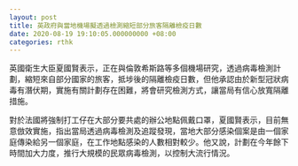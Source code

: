 ```yaml
---
layout: post
title: 英政府與當地機場擬透過檢測縮短部分旅客隔離檢疫日數
date: 2020-08-19 19:10:05.000000000 +08:00
categories: rthk
---
```


英國衛生大臣夏國賢表示，正在與倫敦希斯路等多個機場研究，透過病毒檢測計劃，縮短來自部分國家的旅客，抵埗後的隔離檢疫日數，但他承認由於新型冠狀病毒有潛伏期，實施有關計劃存在困難，將會研究檢測方式，讓當局有信心放寬隔離措施。

對於法國將強制打工仔在大部分要共處的辦公地點佩戴口罩，夏國賢表示，目前無意倣效實施，指出當局透過病毒檢測及追蹤發現，當地大部分感染個案是由一個家庭傳染給另一個家庭，在工作地點感染的人數相對較少。他又說，計劃在今年餘下時間加大力度，推行大規模的民眾病毒檢測，以控制大流行情況。
